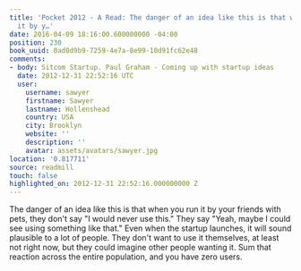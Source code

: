 ```yaml
---
title: 'Pocket 2012 - A Read: The danger of an idea like this is that when you run
  it by y…'
date: 2016-04-09 18:16:00.600000000 -04:00
position: 230
book_uuid: 0ad0d9b9-7259-4e7a-8e99-10d91fc62e48
comments:
- body: Sitcom Startup. Paul Graham - Coming up with startup ideas
  date: 2012-12-31 22:52:16 UTC
  user:
    username: sawyer
    firstname: Sawyer
    lastname: Hollenshead
    country: USA
    city: Brooklyn
    website: ''
    description: ''
    avatar: assets/avatars/sawyer.jpg
location: '0.817711'
source: readmill
touch: false
highlighted_on: 2012-12-31 22:52:16.000000000 Z
---
```


The danger of an idea like this is that when you run it by your friends with pets, they don't say "I would never use this." They say "Yeah, maybe I could see using something like that." Even when the startup launches, it will sound plausible to a lot of people. They don't want to use it themselves, at least not right now, but they could imagine other people wanting it. Sum that reaction across the entire population, and you have zero users.